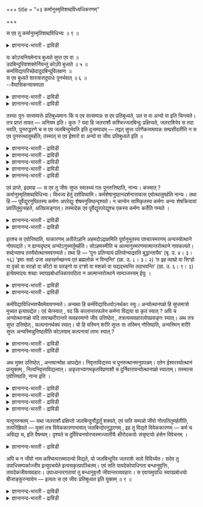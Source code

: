 +++
title = "०३ कर्मानुस्मृतिशब्दविध्यधिकरणम्"

+++

स एव तु कर्मानुस्मृतिशब्दविधिभ्यः ॥ ९ ॥  
<details><summary>ज्ञानानन्द-भारती - द्राविडी</summary>

स एव तु कर्मानुस्म्रुदिसप्तविदिप्य: ॥ ९ ॥
</details>

यः कोऽप्यनियमेनात्र बुध्यते सुप्त एव वा ॥  
उदबिन्दुरिवाशक्तेर्नियन्तुं कोऽपि बुध्यते ॥ ५ ॥  
कर्माविद्यापरिच्छेदादुदबिन्दुविलक्षणः ॥  
स एव बुध्यते शास्त्रात्तदुपाधेः पुनर्भवात् ॥ ६ ॥  
--वैयासिकन्यायमाला

<details><summary>ज्ञानानन्द-भारती - द्राविडी</summary>

इङ्गु नियममऩ्ऩियिल् यारेऩुम् ऒरुवऩ् विऴित्तुक् कॊळ्गिऱाऩा, अल्लदु
तूङ्गिऩवऩेदाऩा? जलत्तुळि पोल, नियमऩम् सॆय्य मुडियाददिऩाल् यारोदाऩ्
विऴित् तुक्कॊळ्गिऱाऩ्।
</details>

<details><summary>ज्ञानानन्द-भारती - द्राविडी</summary>

कर्मम्, अवित्यै ऎऩ्बवैगळाल् तुण्डुबट्टिरुप् पदाल्, जलत्तुळिक्कु
वेऱुबट्टवऩ्। अवऩुडैय उबादि मऱुबडियुम् इरुप्पदालुम्, सास्तिरत्तिऩालुम्,
अवऩेदाऩ् विऴित्तुक् कॊळ्गिऱाऩ्।
</details>

तस्याः पुनः सत्सम्पत्तेः प्रतिबुध्यमानः किं य एव सत्सम्पन्नः स एव
प्रतिबुध्यते, उत स वा अन्यो वा इति चिन्त्यते। तत्र प्राप्तं तावत् —
अनियम इति। कुतः ? यदा हि जलराशौ कश्चिज्जलबिन्दुः प्रक्षिप्यते,
जलराशिरेव स तदा भवति, पुनरुद्धरणे च स एव जलबिन्दुर्भवति इति दुःसम्पादम्
— तद्वत् सुप्तः परेणैकत्वमापन्नः सम्प्रसीदतीति न स एव पुनरुत्थातुमर्हति;
तस्मात् स एव ईश्वरो वा अन्यो वा जीवः प्रतिबुध्यते इति ॥

<details><summary>ज्ञानानन्द-भारती - द्राविडी</summary>

(सुषुप्तियिल् ऎन्द जीवऩ् पिरह्मत्तुडऩ् ऒऩ्ऱागच् चेरुगिऱाऩो अवऩे
जाक्रत्तिल् विऴित्तुक् कॊळ्गिऱाऩा अल्लदु ऎवऩावदु ऒरु जीवऩा ऎऩ्ऱु
सन्देहम्। ऎप्पडि सॊम्बिलुळ्ळ कङ्गा तीर्त्तत्तिऩ् ऒरु तिवलैयै किणऱ्ऱु
जलत्तुडऩ् सेर्त्तुविट्टाल् अदे तिवलैयै किणऱ्ऱु जलत्तिलिरुन्दु पिरित्तु
ऎडुक्क मुडियादो, अदुबोल ऒरु जीवऩ् नल्ल तूक्कत्तिल् पिरह्मत्तुडऩ्
ऒऩ्ऱुसेरुम् पॊऴुदु पल जीवर्गळ् अङ्गु ऒऩ्ऱुसेर्न्दिरुप्पदाल् तूङ्गिऩ अदे
जीवऩ्दाऩ् अन्द सरीरत्तिल् विऴित्तुक् कॊळ्गिऱाऩ् ऎऩ्ऱु कूऱ मुडियादु।
आगैयाल् ऎवऩावदु ऒरुवऩ् विऴित्तुक् कॊळ्गिऱाऩ् ऎऩ्ऱु पूर्वबक्षम्।
</details>

<details><summary>ज्ञानानन्द-भारती - द्राविडी</summary>

किणऱ्ऱु जलत्तुडऩ् ऒऩ्ऱु सेर्न्द कङ्गा जलत्तिवलैयै तऩियाग
पिरित्तॆडुप्पदऱ्कु वऴि यिल्लै। आऩाल् कङ्गाजलम् निऱैन्द सॊम्बै नऩ्ऱाग
मूडि किणऱ्ऱुक्कुळ् पोट्टाल् अन्द सॊम्बै ऎडुक्कुम् पॊऴुदु कङ्गा
जलत्तैयुम् तऩियाग ऎडुत्तु विडलाम्। इदेबोल कर्मा अवित्यै इवैगळाल्
सूऴप्पट्टु जीवऩ् सुषुप्तियिल् पिरह्मत्तुडऩ् ऒऩ्ऱु सेरुवदाल् पिरिप्पदऱ्कु
कारणमिरुप्पदाल् अदे जीवऩ्दाऩ् विऴित्तुक् कॊळ्गिऱाऩ्। मुन्दिऩ तिऩम्
सॆय्दुमुडिक् कामल् विट्टिरुन्द कारियत्तै मऱुनाळ् तॊडर्न्दु सॆय्वदु अदे
जीवऩ् विऴित्तुक् कॊण्डाल्दाऩ् मुडियुम्। मेलुम् मुन्दिऩदिऩम् पार्त्तदै
निऱैवु कूर्वदुम्, अवऩे नाऩ् ऎऩ्ऱु निऩैप्पदुम्, विऴिप्पवऩ् वेऱु जीवऩाऩाल्
पॊरुन्दादु। पुलि सरीरत्तिल् उळ्ळ जीवऩ् तूङ्गिऩाल् पुलि सरीरत्तिल्दाऩ्
विऴित्तुक् कॊळ्गिऱाऩ् ऎऩ्ऱ सुरुदि इदैये कूऱुगिऱदु।
</details>

<details><summary>ज्ञानानन्द-भारती - द्राविडी</summary>

तूङ्गिऩवऩ् वेऱु, विऴित्तुक् कॊळ्गिऱवऩ् वेऱु ऎऩ्ऱिरुन्दाल् वेदत्तिल्
विदिक्कप्पट्ट कर्मावुक्कुम्, उबासऩत्तिऱ्कुम् पलऩिल्लामल् पोय्विडुम्।
आगैयाल् तूङ्गुगिऱ जीवऩ्दाऩ् विऴित्तुक्कॊळ्गिऱाऩ् ऎऩ्ऱु सित्तान्दम्)।
</details>

<details><summary>ज्ञानानन्द-भारती - द्राविडी</summary>

अन्द सत्वस्तुवै अडैन्ददिलिरुन्दु विऴित्तुक्कॊळ्गिऱवऩ् - ऎवऩ् सत्वस्तुवै
अडैन्दाऩो अवऩे विऴित्तुक्कॊळ्गिऱाऩा? अल्लदु अवऩो वेऱु ऒरुवऩो विऴित्तुक्
कॊळ्गिऱाऩा ऎऩ्ऱु सिन्दिक्कप्पडुगिऱदु।
</details>

<details><summary>ज्ञानानन्द-भारती - द्राविडी</summary>

पूर्वबक्षम्: अदिल् नियमम् इल्लै ऎऩ्ऱु एऱ्पडुगिऱदु। एऩ्? ऎप्पॊऴुदु
जलरासियिल् ऒरु जलत्तिविलैविडप्पडुगिऱदो, अप्पॊऴुदु अदुवुम् जलरासियागवे
आगिविडुगिऱदु; मऱुबडियुम् ऎडुक्कुम् पोदु अदे जलबिन्दुवाग इरुक्कुम् ऎऩ्बदु
सात्तिय मिल्लैये? अदुबोल तूङ्गुगिऱवऩ् परबिरह्मत्तुडऩ् ऒऩ्ऱायिरुक्कुम्
तऩ्मैयैयडैन्दु नऩ्गु तॆळिन्दु विडुवदाल्, मऱुबडियुम् अवऩे ऎऴुन्दिरुप्पदु
नियाय मागादु। आगैयाल्, अवऩो, ईसुवरऩो, अल्लदु वेऱु ऒरु जीवऩो
विऴित्तुक्कॊळ्गिऱाऩ्, ऎऩ्ऱु।
</details>

एवं प्राप्ते, इदमाह — स एव तु जीवः सुप्तः स्वास्थ्यं गतः पुनरुत्तिष्ठति,
नान्यः। कस्मात् ? कर्मानुस्मृतिशब्दविधिभ्यः। विभज्य हेतुं
दर्शयिष्यामि। कर्मशेषानुष्ठानदर्शनात्तावत्स एवोत्थातुमर्हति नान्यः।
तथा हि — पूर्वेद्युरनुष्ठितस्य कर्मणः अपरेद्युः शेषमनुतिष्ठन्दृश्यते। न
चान्येन सामिकृतस्य कर्मणः अन्यः शेषक्रियायां प्रवर्तितुमुत्सहते,
अतिप्रसङ्गात्। तस्मादेक एव पूर्वेद्युरपरेद्युश्च एकस्य कर्मणः कर्तेति
गम्यते ।

<details><summary>ज्ञानानन्द-भारती - द्राविडी</summary>

सित्तान्दम्: इव्विदम् वरुम्बोदु इदैच् चॊल्गिऱार्। “अवऩेदाऩ्” तूङ्गि तऩ्
स्ताऩत्तिलि रुक्कुम् तऩ्मैयै अडैन्द जीवऩ्दाऩ्, मऱुबडियुम्
ऎऴुन्दिरुक्किऱाऩ्, वेऱु यारुमिल्लै एऩ्? "कर्मा, अऩुस्मिरुदि, सप्तम्,
विदि, इवैगळिलिरुन्दु” इन्दक् कारणत्तैप् पिरित्तुक् काट्टुगिऱेऩ्।
</details>

<details><summary>ज्ञानानन्द-भारती - द्राविडी</summary>

मीदि कारियत्तैच् चॆय्वदु काण्बदाल्, अवऩेदाऩ् ऎऴुन्दिरुप्पदु नियायम्,
वेऱु जीवऩ् अल्ल। अप्पडिये मुन्दिऩ नाळिल् सॆय्यप्पट्ट कार्यत्तिल्
पाक्कियुळ्ळदै मऱुनाळ् सॆय्गिऱाऩ् ऎऩ्बदु पार्क्कप्पडुगिऱदु। वेऱु ऒरुवऩाल्
पादि सॆय्यप्पट्टि रुक्कुम् कारियत्तिलुळ्ळ पाक्कियै सॆय्वदिल् वेऱु ऒरुवऩ्
पिरविरुत्तिप्पदु नियायमिल्लै। अदिबिरसङ्गम् वरुवदाल्; आगैयाल् ऒरुवऩे ताऩ्
मुन्दिऩ नाळिलुम् पिन्दिऩ नाळिलुम् ऒरु कर्मावै सॆय्गिऱवऩ् ऎऩ्ऱु
तॆरिगिऱदु।
</details>

इतश्च स एवोत्तिष्ठति, यत्कारणम् अतीतेऽहनि अहमदोऽद्राक्षमिति
पूर्वानुभूतस्य पश्चात्स्मरणम् अन्यस्योत्थाने नोपपद्यते। न ह्यन्यदृष्टम्
अन्योऽनुस्मर्तुमर्हति। सोऽहमस्मीति च आत्मानुस्मरणमात्मान्तरोत्थाने
नावकल्पते। शब्देभ्यश्च तस्यैवोत्थानमवगम्यते। तथा हि — ‘पुनः
प्रतिन्यायं प्रतियोन्याद्रवति बुद्धान्तायैव’ (बृ. उ. ४। ३। १६) ‘इमाः
सर्वाः प्रजा अहरहर्गच्छन्त्य एतं ब्रह्मलोकं न विन्दन्ति’ (छा. उ. ८। ३।
२) ‘त इह व्याघ्रो वा सिꣳहो वा वृको वा वराहो वा कीटो वा पतङ्गो वा दꣳशो वा
मशको वा यद्यद्भवन्ति तदाभवन्ति’ (छा. उ. ६। ९। ३) इत्येवमादयः शब्दाः
स्वापप्रबोधाधिकारपठिता न आत्मान्तरोत्थाने सामञ्जस्यम् ईयुः ।

<details><summary>ज्ञानानन्द-भारती - द्राविडी</summary>

मुन्दिऩ तिऩम् नाऩ् अदैप्पार्त्तेऩ् ऎऩ्ऱु मुऩ्ऩाल् अऩुबवित्तदऱ्कुप्पिऩ्
निऩैवु एऱ्पडुवदु, वेऱॊरुवऩ् विऴित्तु ऎऴुन्दिरुन्दाल् पॊरुत्तमागादु ऎऩ्ऱ
ऎन्द कारणमो अदिऩालुम् अवऩेदाऩ् विऴित्तुक्कॊळ्गिऱाऩ्। ऒरुवऩ् पार्त्तदै
वेऱॊरुवऩ् स्मरिक्क मुडियादल्लवा? “अवऩे नाऩ्” ऎऩ्गिऱ तऩ्ऩैप्पऱ्ऱिऩ
स्मरणमुम् वेऱु आत्मा ऎऴुन्दिरुन् दाल् पॊरुत्तमागादु।
</details>

<details><summary>ज्ञानानन्द-भारती - द्राविडी</summary>

सप्तङ्गळिलिरुन्दुम् अवऩुक्केदाऩ् ऎऴुन्दि रुप्पदु ऎऩ्ऱु तॆरिगिऱदु,
अप्पडिये, "मऱुबडियुम् पोऩ किरमप्पडि अन्दन्द इन्दिरिय स्ताऩत्तिऱ्कु
विऴिप्पैये उत्तेसित्तु ओडिवरुगिऩ्ऱऩ” (पिरुहत्।IV;३-१६), “ऎल्ला
पिराणिगळुम् पिरदि तिऩम् इन्द पिरह्ममागिऱ लोगत्तै अडैगिऱवर्गळ्
अऱिवदिल्लै" (सान्।VIII;३-२), "अवर्गळ् इङ्गे वेङ्गैयो, सिम्हमो, सॆऩ्ऩायो,
पऩ्ऱियो, पुऴुवो, विट्टिल् पूच्चियो, काट्टुईयो, कॊसुवो ऎदु ऎदुवाग
इरुक्किऱदो, अदु अदुवागवे एऱ्पडुगिऱदु” (सान्।VI;९-३) ऎऩ्बदु मुदलाऩ
सप्तङ्गळ्, तूङ्गि विऴिक्किऱ पिरगरणत्तिल् सॊल्लप्पट्टिरुप्पवैगळ्, वेऱु
आत्मा ऎऴुन्दिरुप्प ताऩाल् पॊरुन्दादु।
</details>

कर्मविद्याविधिभ्यश्चैवमेवावगम्यते। अन्यथा हि कर्मविद्याविधयोऽनर्थकाः
स्युः। अन्योत्थानपक्षे हि सुप्तमात्रो मुच्यत इत्यापद्येत। एवं
चेत्स्यात् , वद किं कालान्तरफलेन कर्मणा विद्यया वा कृतं स्यात् ? अपि च
अन्योत्थानपक्षे यदि तावच्छरीरान्तरे व्यवहरमाणो जीव उत्तिष्ठेत् ,
तत्रत्यव्यवहारलोपप्रसङ्गः स्यात्। अथ तत्र सुप्त उत्तिष्ठेत् ,
कल्पनानर्थक्यं स्यात्। यो हि यस्मिन् शरीरे सुप्तः सः तस्मिन्
नोत्तिष्ठति, अन्यस्मिन् शरीरे सुप्तः अन्यस्मिन्नुत्तिष्ठतीति कोऽस्याम्
कल्पनायां लाभः स्यात् ?

<details><summary>ज्ञानानन्द-भारती - द्राविडी</summary>

कर्मा उबासऩै इवैगळै सॊल्लुम् विदिगळिलिरुन्दुम् इव्विदमे ताऩ्
अऱियप्पडुगिऱदु। वेऱु विदमाय् इरुन्दाल् कर्मा उबासऩै विदिगळ् पलऩऱ्ऱवैगळाग
पोय्विडुमल्लवा? वेऱॊरुवऩ् ऎऴुन्दिरुक्किऱाऩ् ऎऩ्ऱ पक्षत्तिल्,
तूङ्गुवदिऩालेये मुक्तियडैगिऱाऩ् ऎऩ्ऱल्लवा एऱ्पट्टुविडुम्? अप्पडि
यिरुन्दाल्, पिऩ् कालत्तिल् पलऩैक् कॊडुक्कुम् कर्मा विऩालेयो
उबासऩैयिऩालेयो ऎऩ्ऩ सॆय्ददाग आगुम् सॊल्लु।
</details>

<details><summary>ज्ञानानन्द-भारती - द्राविडी</summary>

मेलुम् वेऱॊरुवऩ् ऎऴुन्दिरुक्किऱाऩ् ऎऩ्गिऱ पक्षत्तिल्, वेऱॊरु सरीरत्तिल्
वियवहारम् सॆय्दु कॊण्डु इरुन्द जीवऩ् इङ्गु ऎऴुन्दिरुन्दाल्, अङ्गुळ्ळ
वियवहारम् विट्टुप्पोगुम्बडि एऱ्पडुम्। अल्लदु, अङ्गे तूङ्गिऩवऩ्
ऎऴुन्दिरुक्किऱाऩ् ऎऩ्ऱाल् कऱ्पऩै सॆय्वदु अर्त्तमऱ्ऱदु। ऎवऩ् ऎन्द
सरीरत्तिल् तूङ्गिऩाऩो अवऩ् अन्द सरीरत्तिल् ऎऴुन्दिरुप्प तिल्लै। वेऱु
सरीरत्तिल् तूङ्गिऩवऩ् मऱ्ऱॊरु सरीरत्तिल् ऎऴुन्दिरुक्किऱाऩ्, ऎऩ्ऱ इव्विद
कऱ्पऩैयिल् ऎऩ्ऩ लाबम्?
</details>

अथ मुक्त उत्तिष्ठेत् , अन्तवान्मोक्ष आपद्येत। निवृत्ताविद्यस्य च
पुनरुत्थानमनुपपन्नम्। एतेन ईश्वरस्योत्थानं प्रत्युक्तम् ,
नित्यनिवृत्ताविद्यत्वात्। अकृताभ्यागमकृतविप्रणाशौ च
दुर्निवारावन्योत्थानपक्षे स्याताम्। तस्मात्स एवोत्तिष्ठति, नान्य इति ।

<details><summary>ज्ञानानन्द-भारती - द्राविडी</summary>

मेलुम् मुक्तियडैन्दवऩ् ऎऴुन्दाल्, मोक्षम् मुडिवु उळ्ळदाग आगुम्। अवित्यै
विलगिऩवऩुक्कु मऱुबडियुम् ऎऴुन्दिरुत्तल् पॊरुत्तमिल्लै।
</details>

<details><summary>ज्ञानानन्द-भारती - द्राविडी</summary>

इदिऩाल् ईसुवरऩ् ऎऴुन्दिरुक्किऱाऩ् ऎऩ्बदु पदिल् सॊल्लप्पट्टुविट्टदु,
ऎप्पॊऴुदुमे अवित्यै निविरुत्तियाऩवरादलाल्।
</details>

<details><summary>ज्ञानानन्द-भारती - द्राविडी</summary>

सॆय्याददऱ्कु पलऩ् वरुगिऱदु, सॆय्ददऱ्कु पलऩ् इल्लामल् पोय्विडुगिऱदु, ऎऩ्ऱ
तोषङ्गळुम्, वेऱॊरुवऩ् ऎऴुन्दिरुक्किऱाऩॆऩ्ऱ पक्षत्तिल् विलक्क मुडियाददाग
आगुम्।
</details>

<details><summary>ज्ञानानन्द-भारती - द्राविडी</summary>

आगैयाल् अवऩेदाऩ् ऎऴुन्दिरुक्किऱाऩ्, वेऱु यारुम् इल्लै ऎऩ्ऱु
</details>

यत्पुनरुक्तम् — यथा जलराशौ प्रक्षिप्तो जलबिन्दुर्नोद्धर्तुं शक्यते, एवं
सति सम्पन्नो जीवो नोत्पतितुमर्हतीति, तत्परिह्रियते — युक्तं तत्र
विवेककारणाभावात् जलबिन्दोरनुद्धरणम् , इह तु विद्यते विवेककारणम् — कर्म च
अविद्या च, इति वैषम्यम्। दृश्यते च दुर्विवेचनयोरप्यस्मज्जातीयैः
क्षीरोदकयोः संसृष्टयोः हंसेन विवेचनम् ।

<details><summary>ज्ञानानन्द-भारती - द्राविडी</summary>

जलरासियिल् विडप्पट्ट जलबिन्दुवै मऱुबडियुम् ऎडुक्क ऎप्पडि मुडियादो,
अप्पडिये सत्वस्तुवुडऩ् सेर्न्दु कॊण्ड जीवऩ् वॆळिवर मुडियादु, ऎऩ्ऱु ऎदु
सॊल्लप्पट्टदो, अदु परिहरिक्कप्पडुगिऱदु; अङ्गे पिरित्तु ऎडुक्कक्
कारणमिल्लाददिऩाल् जलबिन्दुवै ऎडुक्क मुडियाददु नियायम्, इङ्गेयो
पिरित्तॆडुक्कक् कारणमाग कर्मावुम्, अवित्यैयुम् इरुक्किऱदु ऎऩ्बदिऩाल्
वित्तियासम्। मेलुम् नम् पोलुळ्ळ वर्गळाल् पिरित्तॆडुक्क मुडियादबोदिलुम्,
पालुम्, जलमुम् कलन्दिरुप्पदै हंसत्तिऩाल् पिरित्तॆडुक्क मुडिवदु
काणप्पडुगिऱदु।
</details>

अपि च न जीवो नाम कश्चित्परस्मादन्यो विद्यते, यो जलबिन्दुरिव जलराशेः सतो
विविच्येत। सदेव तु उपाधिसम्पर्काज्जीव इत्युपचर्यते
इत्यसकृत्प्रपञ्चितम्। एवं सति यावदेकोपाधिगता बन्धानुवृत्तिः,
तावदेकजीवव्यवहारः। उपाध्यन्तरगतायां तु बन्धानुवृत्तौ जीवान्तरव्यवहारः।
स एवायमुपाधिः स्वापप्रबोधयोः बीजाङ्कुरन्यायेन — इत्यतः स एव जीवः
प्रतिबुध्यत इति युक्तम् ॥ ९ ॥

<details><summary>ज्ञानानन्द-भारती - द्राविडी</summary>

मेलुम्, जलरासियिलिरुन्दु जलबिन्दु पोल, सत्वस्तुविलिरुन्दु
पिरिक्कक्कूडियदाय्, परबिरह् मत्तैत् तविर वेऱाग, जीवऩ् ऎऩ्ऱु यारुम्
किडैयादु। सत्वस्तुवे ताऩ् उबादिगळिऩ् सेर्क्कैयाल् जीवऩ् ऎऩ्ऱु उबसारमाग
सॊल्लप्पडुगिऱदॆऩ्ऱु अडिक्कडि विस्तारमाग सॊल्लप् पट्टिरुक्किऱदु।
</details>

<details><summary>ज्ञानानन्द-भारती - द्राविडी</summary>

इव्विदमिरुप्पदाल्, ऎदुवरै ऒरु उबादियिलुळ्ळ पन्दत्तिऩ्
तुडर्च्चियिरुक्किऱदो, अदुवरै ऒरु जीवऩुडैय वियवहारम्। वेऱॊरु उबादियिल्
पन्दत्तिऩ् तुडर्च्चियिरुन्दाल् वेऱु जीवऩुडैय वियवहारम्। अदे इन्द
(पुत्ति) उबादिदाऩ् तूक्कत्तिलुम्, विऴिप्पिलुम् विदैमुळैयॆऩ्ऱ
नियायप्पडिक्कु ऎऩ्ऱु। इदिऩाल् अदे जीवऩ्दाऩ् विऴित्तुक् कॊळ्गिऱाऩ् ऎऩ्बदु
पॊरुत्तमायुळ्ळदु।
</details>

